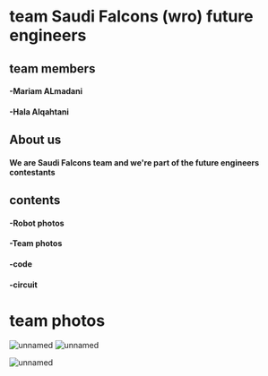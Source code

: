 # team Saudi Falcons (wro) future engineers

## team members

#### -Mariam ALmadani
#### -Hala Alqahtani
## About us 

#### We are Saudi Falcons team and we're part of the future engineers contestants

## contents

#### -Robot photos
#### -Team photos
#### -code
#### -circuit

# team photos 
![unnamed](https://github.com/Saudi-falcons/saudi-falcons2023/assets/143476751/77eb336f-dd79-4c4b-b062-11864662ac5e)
![unnamed](https://github.com/Saudi-falcons/saudi-falcons2023/assets/143476751/f11bec92-36e9-468c-b3ad-4cbb5f66edc7)

![unnamed](https://github.com/Saudi-falcons/saudi-falcons2023/assets/143476751/3f49782f-579d-4173-b2ef-a866ff23b103)
